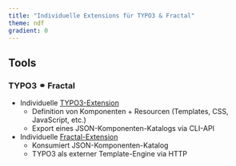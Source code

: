 ```yaml
---
title: "Individuelle Extensions für TYPO3 & Fractal"
theme: ndf
gradient: 0
---
```

## Tools

### TYPO3 ⚭ Fractal

- Individuelle [TYPO3-Extension](https://github.com/tollwerk/TYPO3-ext-tw_componentlibrary)
    - Definition von Komponenten + Resourcen (Templates, CSS, JavaScript, etc.)
    - Export eines JSON-Komponenten-Katalogs via CLI-API
- Individuelle [Fractal-Extension](https://github.com/tollwerk/fractal-typo3)
    - Konsumiert JSON-Komponenten-Katalog
    - TYPO3 als externer Template-Engine via HTTP
